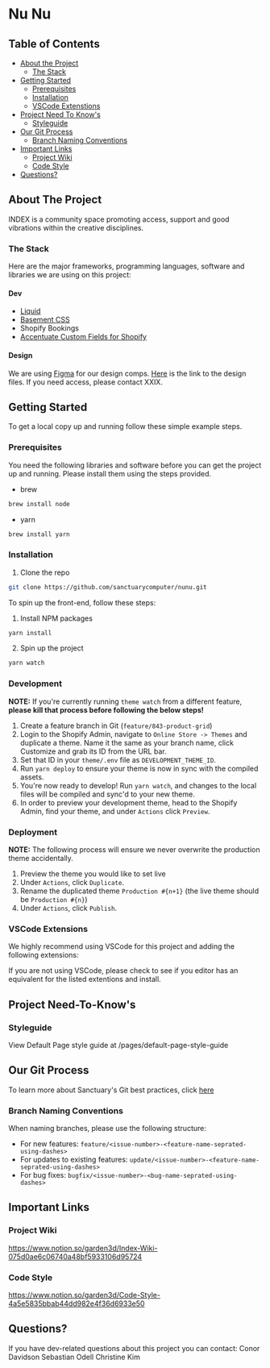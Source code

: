 # Nu Nu

<!-- TABLE OF CONTENTS -->

## Table of Contents

- [About the Project](#about-the-project)
  - [The Stack](#the-stack)
- [Getting Started](#getting-started)
  - [Prerequisites](#prerequisites)
  - [Installation](#installation)
  - [VSCode Extenstions](#vscode-extensions)
- [Project Need To Know's](#project-need-to-knows)
  - [Styleguide](#styleguide)
- [Our Git Process](#our-git-process)
  - [Branch Naming Conventions](#branch-naming-conventions)
- [Important Links](#important-links)
  - [Project Wiki](#project-wiki)
  - [Code Style](#code-style)
- [Questions?](#questions)

<!-- ABOUT THE PROJECT -->

## About The Project

INDEX is a community space promoting access, support and good vibrations within the creative disciplines.

### The Stack

Here are the major frameworks, programming languages, software and libraries we are using on this project:

#### Dev

- [Liquid](https://shopify.github.io/liquid/)
- [Basement CSS](https://basement.sanctuary.computer/)
- Shopify Bookings
- [Accentuate Custom Fields for Shopify](https://www.accentuate.io/)

#### Design

We are using [Figma](https://www.figma.com) for our design comps.
[Here](https://www.figma.com/file/eZqowMWKoITGsLcqNbuVBO/XXXI-2.0?node-id=169%3A269) is the link to the design files. If you need access, please contact XXIX.

<!-- GETTING STARTED -->

## Getting Started

To get a local copy up and running follow these simple example steps.

### Prerequisites

You need the following libraries and software before you can get the project up and running. Please install them using the steps provided.

- brew

```sh
brew install node
```

- yarn

```sh
brew install yarn
```

### Installation

1. Clone the repo

```sh
git clone https://github.com/sanctuarycomputer/nunu.git
```

To spin up the front-end, follow these steps:

1. Install NPM packages

```sh
yarn install
```

2. Spin up the project

```sh
yarn watch
```

### Development

**NOTE:** If you're currently running `theme watch` from a different feature, **please kill that process before following the below steps!**

1. Create a feature branch in Git (`feature/843-product-grid`)
2. Login to the Shopify Admin, navigate to `Online Store -> Themes` and duplicate a theme. Name it the same as your branch name, click Customize and grab its ID from the URL bar.
3. Set that ID in your `theme/.env` file as `DEVELOPMENT_THEME_ID`.
4. Run `yarn deploy` to ensure your theme is now in sync with the compiled assets.
5. You're now ready to develop! Run `yarn watch`, and changes to the local files will be compiled and sync'd to your new theme.
6. In order to preview your development theme, head to the Shopify Admin, find your theme, and under `Actions` click `Preview`.

### Deployment

**NOTE:** The following process will ensure we never overwrite the production theme accidentally.

1. Preview the theme you would like to set live
2. Under `Actions`, click `Duplicate`.
3. Rename the duplicated theme `Production #{n+1}` (the live theme should be `Production #{n}`)
4. Under `Actions`, click `Publish`.

### VSCode Extensions

We highly recommend using VSCode for this project and adding the following extensions:
<List extensions here>

If you are not using VSCode, please check to see if you editor has an equivalent for the listed extentions and install.

## Project Need-To-Know's

### Styleguide

View Default Page style guide at /pages/default-page-style-guide

## Our Git Process

To learn more about Sanctuary's Git best practices, click [here](https://www.notion.so/garden3d/Git-best-practices-039a1aa4b86649d184bb3ea71efbef25)

### Branch Naming Conventions

When naming branches, please use the following structure:

- For new features: `feature/<issue-number>-<feature-name-seprated-using-dashes>`
- For updates to existing features: `update/<issue-number>-<feature-name-seprated-using-dashes>`
- For bug fixes: `bugfix/<issue-number>-<bug-name-seprated-using-dashes>`

## Important Links

### Project Wiki

https://www.notion.so/garden3d/Index-Wiki-075d0ae6c06740a48bf5933106d95724

### Code Style

https://www.notion.so/garden3d/Code-Style-4a5e5835bbab44dd982e4f36d6933e50

## Questions?

If you have dev-related questions about this project you can contact:
Conor Davidson
Sebastian Odell
Christine Kim
